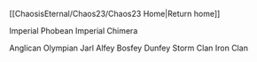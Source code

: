 [[ChaosisEternal/Chaos23/Chaos23 Home|Return home]]

Imperial Phobean
Imperial Chimera

Anglican
Olympian
Jarl
Alfey
Bosfey
Dunfey
Storm Clan
Iron Clan